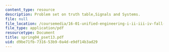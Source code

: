 ```yaml
---
content_type: resource
description: Problem set on truth table,Signals and Systems.
file: null
file_location: /coursemedia/16-01-unified-engineering-i-ii-iii-iv-fall-2005-spring-2006/d9be71fb731653b90a4de9df14b3ad29_spring04_pset13.pdf
file_type: application/pdf
resourcetype: Document
title: spring04_pset13.pdf
uid: d9be71fb-7316-53b9-0a4d-e9df14b3ad29
---
```

